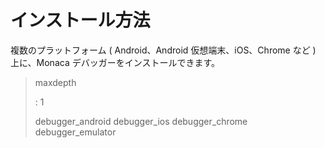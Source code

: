 インストール方法
================

複数のプラットフォーム ( Android、Android 仮想端末、iOS、Chrome など )
上に、Monaca デバッガーをインストールできます。

> maxdepth
>
> :   1
>
> debugger\_android debugger\_ios debugger\_chrome debugger\_emulator
